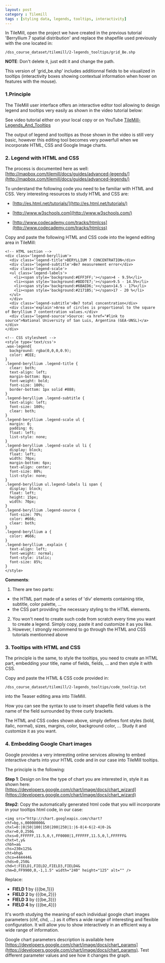 ```yaml
---
layout: post
category : Tilemill
tags : [styling data, legends, tooltips, interactivity]
---
```


In TileMill, open the project we have created in the previous tutorial 'Berryllium 7 spatial distribution' and replace the shapefile used previously with the one located in:

    /dss_course_dataset/tilemill/2-legends_tooltips/grid_Be.shp

**NOTE**: Don't delete it, just edit it and change the path.

This version of 'grid_be.shp' includes additionnal fields to be visualized in tooltips (interactivity boxes showing contextual information when hover on features with the mouse).

### 1.Principle

The TileMill user interface offers an interactive editor tool allowing to design legend and tooltips very easily as shown in the video tutorial below:

See video tutorial either on your local copy or on YouTube [TileMill-Legends_And_Tooltips](http://www.youtube.com/watch?feature=player_detailpage&v=ikZT52OLL3s)

The output of legend and tooltips as those shown in the video is still very basic, however this editing tool becomes very powerfull when we incorporate HTML, CSS and Google Image charts.

### 2. Legend with HTML and CSS

The process is documented here as well: [http://mapbox.com/tilemill/docs/guides/advanced-legends/](http://mapbox.com/tilemill/docs/guides/advanced-legends/)

To understand the following code you need to be familiar with HTML and CSS.
Very interesting resources to study HTML and CSS are:

* [http://es.html.net/tutorials/](http://es.html.net/tutorials/)

* [http://www.w3schools.com](http://www.w3schools.com/)

* [http://www.codecademy.com/tracks/htmlcss](http://www.codecademy.com/tracks/htmlcss)


Copy and paste the following HTML and CSS code into the legend editing area in TileMill:

    <!-- HTML section -->
    <div class='legend-beryllium'>
      <div class='legend-title'>BERYLLIUM 7 CONCENTRATION</div>
      <div class='legend-subtitle'>Be7 measurement error</div>
      <div class='legend-scale'>
      <ul class='legend-labels'>
        <li><span style='background:#EFF3FF;'></span>4 - 9.5%</li>
        <li><span style='background:#BDD7E7;'></span>9.5 - 14.5%</li>
        <li><span style='background:#6BAED6;'></span>14.5 - 17%</li>
        <li><span style='background:#2171B5;'></span>17 - 20 %</li>
      </ul>
      </div>
      <div class='legend-subtitle'>Be7 total concentration</div>
      <div class='explain'>Area of circles is proportional to the square of Beryllium 7 contentration values.</div>
      <div class='legend-source'>Source: <a href="#link to source">National University of San Luis, Argentina (GEA-UNSL)</a></div>
    </div>

    <!-- CSS stylesheet -->
    <style type='text/css'>
    .wax-legend{
      background: rgba(0,0,0,0.9);
      color: #EEE;  
    }
    .legend-beryllium .legend-title {
      clear: both;
      text-align: left;
      margin-bottom: 8px;
      font-weight: bold;
      font-size: 100%;
      border-bottom: 1px solid #888;
    }
    .legend-beryllium .legend-subtitle {
      text-align: left;
      font-size: 100%;
      clear: both;
    }
    .legend-beryllium .legend-scale ul {
      margin: 0;
      padding: 0;
      float: left;
      list-style: none;
    }
    .legend-beryllium .legend-scale ul li {
      display: block;
      float: left;
      width: 70px;
      margin-bottom: 6px;
      text-align: center;
      font-size: 80%;
      list-style: none;
    }
    .legend-beryllium ul.legend-labels li span {
      display: block;
      float: left;
      height: 15px;
      width: 70px;
    }
    .legend-beryllium .legend-source {
      font-size: 70%;
      color: #666;
      clear: both;
    }
    .legend-beryllium a {
      color: #666;
    }
    .legend-beryllium .explain {
      text-align: left;
      font-weight: normal;
      font-style: italic;
      font-size: 85%;
    }
    </style>

**Comments**:

1. There are two parts:
  * the HTML part made of a series of 'div' elements containing title, subtitle, color palette, ...
  * the CSS part providing the necessary styling to the HTML elements.
2. You won't need to create such code from scratch every time you want to create a legend. Simply copy, paste it and customize it as you like. 
3. However, I strongly recommend to go through the HTML and CSS tutorials mentionned above



### 3. Tooltips with HTML and CSS

The principle is the same, to style the tooltips, you need to create an HTML part, embedding your title, name of fields, fields, ... and then style it with CSS. 

Copy and paste the HTML & CSS code provided in:

    /dss_course_dataset/tilemill/2-legends_tooltips/code_tooltip.txt

into the Teaser editing area into TileMill. 

How you can see the syntax to use to insert shapefile field values is the name of the field surrounded by three curly brackets.

The HTML and CSS codes shown above, simply defines font styles (bold, italic, normal), sizes, margins, color, background color, ... Study it and customize it as you want.

### 4. Embedding Google Chart images

Google provides a very interesting online services allowing to embed interactive charts into your HTML code and in our case into TileMill tooltips.

The principle is the following:

**Step 1**: Design on line the type of chart you are interested in, style it as shown here: [https://developers.google.com/chart/image/docs/chart_wizard](https://developers.google.com/chart/image/docs/chart_wizard)

**Step2**: Copy the automatically generated html code that you will incorporate in your tooltips html code, in our case:


    <img src="http://chart.googleapis.com/chart?
    chf=bg,s,00000000&
    chxl=0:|0|50|100|150|200|250|1:|6-8|4-6|2-4|0-2&
    chxr=0,0,250&
    chxs=0,FFFFFF,11.5,0,t,FF0000|1,FFFFFF,11.5,0,l,FFFFFF&
    chxt=t,y&
    chbh=a&
    chs=230x125&
    cht=bhg&
    chco=444444&
    chds=0,250&
    chd=t:FIELD1,FIELD2,FIELD3,FIELD4&
    chm=D,FF9900,0,-1,1.5" width="240" height="125" alt="" />


 Replace:
* **FIELD 1** by \{\{\{be_1\}\}\}
* **FIELD 2** by \{\{\{be_2\}\}\}
* **FIELD 3** by \{\{\{be_3\}\}\}
* **FIELD 4** by \{\{\{be_4\}\}\}


It's worth studying the meaning of each individual google chart images parameters (chf, chd, ...) as it offers a wide range of interesting and flexible configuration. It will allow you to show interactively in an efficient way a wide range of information.

Google chart parameters description is available here [https://developers.google.com/chart/image/docs/chart_params](https://developers.google.com/chart/image/docs/chart_params). Test different parameter values and see how it changes the graph. 



